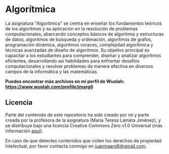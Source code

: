 # Algorítmica

La asignatura "Algorítmica" se centra en enseñar los fundamentos teóricos de los algoritmos y su aplicación en la resolución de problemas computacionales, abarcando conceptos básicos de algoritmia y estructuras de datos, algoritmos de búsqueda y ordenación, algoritmos de grafos, programación dinámica, algoritmos voraces, complejidad algorítmica y técnicas avanzadas de diseño de algoritmos. Su objetivo principal es capacitar a los estudiantes para comprender, diseñar y analizar algoritmos eficientes, desarrollando así habilidades para enfrentar desafíos computacionales y resolver problemas de manera efectiva en diversos campos de la informática y las matemáticas.

**Puedes encontrar más archivos en mi perfil de Wuolah: https://www.wuolah.com/profile/jmarg6**

## Licencia

Parte del contenido de este repositorio ha sido creado por mí y parte creada por la profesora de la asignatura (María Teresa Lamata Jiménez), y se distribuye bajo una licencia Creative Commons Zero v1.0 Universal (más información [aquí](https://github.com/juanmaarg6/ALG/blob/main/LICENSE)).

En caso de que detectes contenidos que violen los derechos de propiedad intelectual, por favor contacta conmigo en juanmaarg6@gmail.com.
